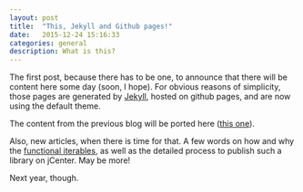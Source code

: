 ```yaml
---
layout: post
title:  "This, Jekyll and Github pages!"
date:   2015-12-24 15:16:33
categories: general
description: What is this?
---
```

The first post, because there has to be one, to announce that there will be content here some day (soon, I hope). For obvious reasons of simplicity, those pages are generated by [Jekyll](https://jekyllrb.com), hosted on github pages, and are now using the default theme.

The content from the previous blog will be ported here ([this one](https://smaspe.wordpress.com)).

Also, new articles, when there is time for that. A few words on how and why the [functional iterables](https://github.com/smaspe/FunctionalIterables), as well as the detailed process to publish such a library on jCenter. May be more!

Next year, though.
